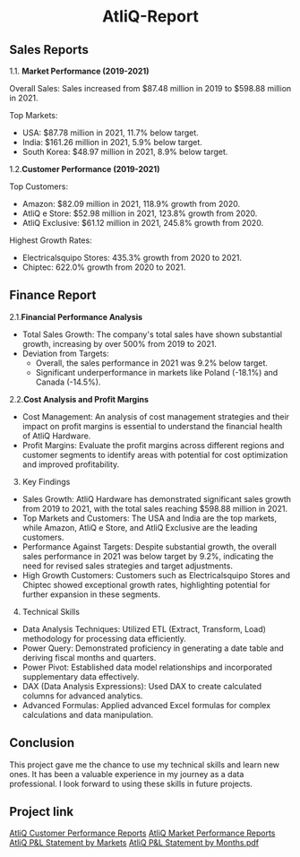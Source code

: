 
<div align="center">
  <h1>AtliQ-Report</h1>
</div>




## Sales Reports

1.1. __Market Performance (2019-2021)__

Overall Sales: Sales increased from $87.48 million in 2019 to $598.88 million in 2021.

Top Markets:

* USA: $87.78 million in 2021, 11.7% below target.
* India: $161.26 million in 2021, 5.9% below target.
* South Korea: $48.97 million in 2021, 8.9% below target.


1.2.__Customer Performance (2019-2021)__

Top Customers:

* Amazon: $82.09 million in 2021, 118.9% growth from 2020.
* AtliQ e Store: $52.98 million in 2021, 123.8% growth from 2020.
* AtliQ Exclusive: $61.12 million in 2021, 245.8% growth from 2020.

Highest Growth Rates:

* Electricalsquipo Stores: 435.3% growth from 2020 to 2021.
* Chiptec: 622.0% growth from 2020 to 2021.


Finance Report
---
2.1.__Financial Performance Analysis__

* Total Sales Growth: The company's total sales have shown substantial growth, increasing by over 500% from 2019 to 2021.
* Deviation from Targets:
  * Overall, the sales performance in 2021 was 9.2% below target.
  * Significant underperformance in markets like Poland (-18.1%) and Canada (-14.5%).
    
2.2.__Cost Analysis and Profit Margins__

* Cost Management: An analysis of cost management strategies and their impact on profit margins is essential to understand the financial health of AtliQ Hardware.
* Profit Margins: Evaluate the profit margins across different regions and customer segments to identify areas with potential for cost optimization and improved profitability.

  
3. Key Findings
   
* Sales Growth: AtliQ Hardware has demonstrated significant sales growth from 2019 to 2021, with the total sales reaching $598.88 million in 2021.
* Top Markets and Customers: The USA and India are the top markets, while Amazon, AtliQ e Store, and AtliQ Exclusive are the leading customers.
* Performance Against Targets: Despite substantial growth, the overall sales performance in 2021 was below target by 9.2%, indicating the need for revised sales strategies and target adjustments.
* High Growth Customers: Customers such as Electricalsquipo Stores and Chiptec showed exceptional growth rates, highlighting potential for further expansion in these segments.

  
4. Technical Skills
   
* Data Analysis Techniques: Utilized ETL (Extract, Transform, Load) methodology for processing data efficiently.
* Power Query: Demonstrated proficiency in generating a date table and deriving fiscal months and quarters.
* Power Pivot: Established data model relationships and incorporated supplementary data effectively.
* DAX (Data Analysis Expressions): Used DAX to create calculated columns for advanced analytics.
* Advanced Formulas: Applied advanced Excel formulas for complex calculations and data manipulation.

## Conclusion
This project gave me the chance to use my technical skills and learn new ones. It has been a valuable experience in my journey as a data professional. I look forward to using these skills in future projects.

## Project link
[AtliQ Customer Performance Reports](https://github.com/Yashchand27/Excel-AtliQ-REPORTS/blob/main/AtliQ%20Customer%20Performance%20Reports.pdf)
[AtliQ Market Performance Reports](https://github.com/Yashchand27/Excel-AtliQ-REPORTS/blob/main/AtliQ%20Market%20Performance%20Reports.pdf)
[AtliQ P&L Statement by Markets](https://github.com/Yashchand27/Excel-AtliQ-REPORTS/blob/main/AtliQ%20P%26L%20Statement%20by%20Markets.pdf)
[AtliQ P&L Statement by Months.pdf](https://github.com/Yashchand27/Excel-AtliQ-REPORTS/blob/main/AtliQ%20P%26L%20Statement%20by%20Months.pdf)
